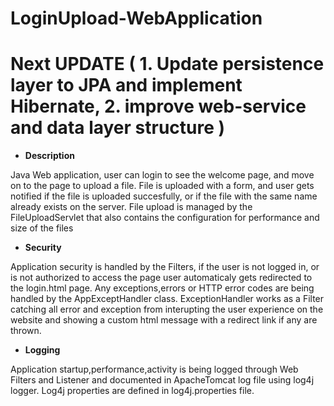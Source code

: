 # LoginUpload-WebApplication 

# Next UPDATE ( 1. Update persistence layer to JPA and implement Hibernate, 2. improve web-service and data layer structure )

* **Description**

Java Web application, user can login to see the welcome page, and move on to the page to upload a file. 
File is uploaded with a form, and user gets notified if the file is uploaded succesfully, or if the file with the same name already exists on the server.
File upload is managed by the FileUploadServlet that also contains the configuration for performance and size of the files

* **Security** 

Application security is handled by the Filters, if the user is not logged in, or is not authorized to access the page user automaticaly gets redirected to the login.html page.
Any exceptions,errors or HTTP error codes are being handled by the AppExceptHandler class. ExceptionHandler works as a Filter catching all error and exception from interupting the
user experience on the website and showing a custom html message with a redirect link if any are thrown.

* **Logging**

Application startup,performance,activity is being logged through Web Filters and Listener and documented in ApacheTomcat log file using log4j logger. 
Log4j properties are defined in log4j.properties file.




